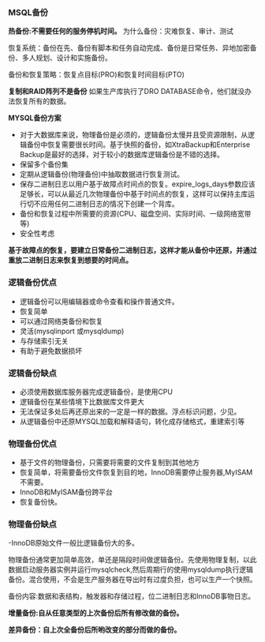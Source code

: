 ### MSQL备份
**热备份:不需要任何的服务停机时间。**
为什么备份：灾难恢复、审计、测试

恢复系统：备份在先、备份有脚本和任务自动完成、备份是日常任务、异地加密备份、多人规划、设计和实施备份。

备份和恢复策略：恢复点目标(PRO)和恢复时间目标(PTO)

**复制和RAID阵列不是备份**
如果生产库执行了DRO DATABASE命令，他们就没办法恢复所有的数据。

**MYSQL备份方案**
- 对于大数据库来说，物理备份是必须的，逻辑备份太慢并且受资源限制，从逻辑备份中恢复需要很长时间。基于快照的备份，如XtraBackup和Enterprise Backup是最好的选择，对于较小的数据库逻辑备份是不错的选择。
- 保留多个备份集
- 定期从逻辑备份(物理备份)中抽取数据进行恢复测试。
- 保存二进制日志以用户基于故障点时间点的恢复。expire_logs_days参数应该足够长，可以从最近几次物理备份中基于时间点的恢复，这样可以保持主库运行切不应用任何二进制日志的情况下创建一个背库。
- 备份和恢复过程中所需要的资源(CPU、磁盘空间、实际时间、一级网络宽带等)
- 安全性考虑

**基于故障点的恢复，要建立日常备份二进制日志，这样才能从备份中还原，并通过重放二进制日志来恢复到想要的时间点。**

### 逻辑备份优点
- 逻辑备份可以用编辑器或命令查看和操作普通文件。
- 恢复简单
- 可以通过网络类备份和恢复
- 灵活(mysqlinport 或mysqldump)
- 与存储索引无关
- 有助于避免数据损坏

### 逻辑备份缺点
- 必须使用数据库服务器完成逻辑备份，是使用CPU
- 逻辑备份在某些情境下比数据库文件更大
- 无法保证多处后再还原出来的一定是一样的数据。浮点标识问题，少见。
- 从逻辑备份中还原MYSQL加载和解释语句，转化成存储格式，重建索引等

### 物理备份优点
- 基于文件的物理备份，只需要将需要的文件复制到其他地方
- 恢复简单，将需要备份文件恢复到目的地，InnoDB需要停止服务器,MyISAM不需要。
- InnoDB和MyISAM备份跨平台
- 恢复备份快。

### 物理备份缺点
-InnoDB原始文件一般比逻辑备份大的多。

物理备份通常更加简单高效，单还是隔段时间做逻辑备份。先使用物理复制，以此数据启动服务器实例并运行mysqlcheck,然后周期行的使用mysqldump执行逻辑备份。混合使用，不会是生产服务器在导出时有过度负担，也可以生产一个快照。

备份内容:数据和表结构，触发器和存储过程，位二进制日志和InnoDB事物日志。

**增量备份:自从任意类型的上次备份后所有修改做的备份。**

**差异备份：自上次全备份后所哟改变的部分而做的备份。**



